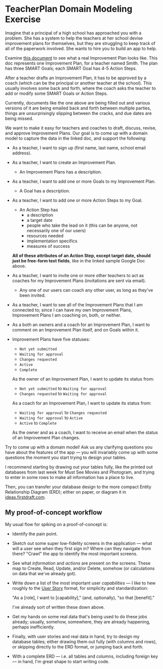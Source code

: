 # TeacherPlan Domain Modeling Exercise

Imagine that a principal of a high school has approached you with a problem. She has a system to help the teachers at her school devise improvement plans for themselves, but they are struggling to keep track of all of the paperwork involved. She wants to hire you to build an app to help.

Examine [this document](https://docs.google.com/document/d/1CVDEl5MJpaSIMH6ReWQq5AUft4RDE_CfHOASCDNWw8A/edit?usp=sharing) to see what a real Improvement Plan looks like. This doc represents one Improvement Plan, for a teacher named Smith. The plan has three SMART Goals; each SMART Goal has 4-5 Action Steps.

After a teacher drafts an Improvement Plan, it has to be approved by a coach (which can be the principal or another teacher at the school). This usually involves some back and forth, where the coach asks the teacher to add or modify some SMART Goals or Action Steps.

Currently, documents like the one above are being filled out and various versions of it are being emailed back and forth between multiple parties, things are unsurprisingly slipping between the cracks, and due dates are being missed.

We want to make it easy for teachers and coaches to draft, discuss, revise, and approve Improvement Plans. Our goal is to come up with a domain model to capture the data in the linked doc, and support the following:

 - As a teacher, I want to sign up (first name, last name, school email address).
 - As a teacher, I want to create an Improvement Plan.
    - An Improvement Plans has a description.
 - As a teacher, I want to add one or more Goals to my Improvement Plan.
    - A Goal has a description. 
 - As a teacher, I want to add one or more Action Steps to my Goal.
    - An Action Step has
        - a description
        - a target date
        - people who take the lead on it (this can be anyone, not necessarily one of our users)
        - resources needed
        - implementation specifics
        - measures of success
 
    **All of these attributes of an Action Step, except target date, should just be free-form text fields**, like in the linked sample Google Doc above.
 - As a teacher, I want to invite one or more other teachers to act as coaches for my Improvement Plans (invitations are sent via email).
    - Any one of our users can coach any other user, as long as they've been invited.
 - As a teacher, I want to see all of the Improvement Plans that I am connected to; since I can have my own Improvement Plans, Improvement Plans I am coaching on, both, or neither.
 - As a both an owners and a coach for an Improvement Plan, I want to comment on an Improvement Plan itself, and on Goals within it.
 - Improvement Plans have five statuses:
    - `Not yet submitted`
    - `Waiting for approval`
    - `Changes requested`
    - `Active`
    - `Complete`
    
    As the owner of an Improvement Plan, I want to update its status from:
    
      - `Not yet submitted` to `Waiting for approval`
      - `Changes requested` to `Waiting for approval`
    
    As a coach for an Improvement Plan, I want to update its status from:
    
      - `Waiting for approval` to `Changes requested`
      - `Waiting for approval` to `Active`
      - `Active` to `Complete`
        
    As the owner and as a coach, I want to receive an email when the status of an Improvement Plan changes.

Try to come up with a domain model! Ask us any clarifying questions you have about the features of the app — you will invariably come up with some questions the moment you start trying to design your tables.

I recommend starting by drawing out your tables fully, like the printed out databases from last week for Must See Movies and Photogram, and trying to enter in some rows to make all information has a place to live.

Then, you can transfer your database design to the more compact Entity Relationship Diagram (ERD); either on paper, or diagram it in [ideas.firstdraft.com](https://ideas.firstdraft.com/).

## My proof-of-concept workflow

My usual flow for spiking on a proof-of-concept is:

 - Identify the pain point.
 - Sketch out some super low-fidelity screens in the application — what will a user see when they first sign in? Where can they navigate from there? "Crawl" the app to identify the most important screens.
 - See what _information_ and _actions_ are present on the screens. These map to Create, Read, Update, and/or Delete, somehow (or calculations on data that we've already got).
 - Write down a list of the most important user _capabilities_ — I like to hew roughly to the [User Story](https://www.romanpichler.com/blog/10-tips-writing-good-user-stories/) format, for simplicity and standardization:

    "As a [role], I want to [capability]," (and, optionally), "so that [benefit]."
 
     I've already sort of written these down above.
 - Get my hands on some real data that's being used to do these jobs already; usually, somehow, somewhere, they are already happening, perhaps inefficiently.
 - Finally, with user stories and real data in hand, try to design my database tables; either drawing them out fully (with columns and rows), or skipping directly to the ERD format, or jumping back and forth.
 - With a complete ERD — i.e. all tables and columns, including foreign key — in hand, I'm great shape to start writing code.
